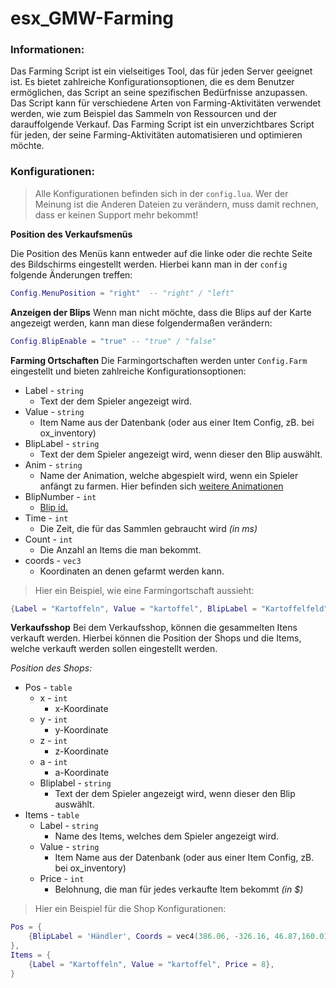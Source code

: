 # esx_GMW-Farming

### Informationen: 

Das Farming Script ist ein vielseitiges Tool, das für jeden Server geeignet ist. Es bietet zahlreiche Konfigurationsoptionen, die es dem Benutzer ermöglichen, das Script an seine spezifischen Bedürfnisse anzupassen. Das Script kann für verschiedene Arten von Farming-Aktivitäten verwendet werden, wie zum Beispiel das Sammeln von Ressourcen und der darauffolgende Verkauf. Das Farming Script ist ein unverzichtbares Script für jeden, der seine Farming-Aktivitäten automatisieren und optimieren möchte.

### Konfigurationen:

> Alle Konfigurationen befinden sich in der `config.lua`. Wer der Meinung ist die Anderen Dateien zu verändern, muss damit rechnen, dass er keinen Support mehr bekommt! 

**Position des Verkaufsmenüs**

Die Position des Menüs kann entweder auf die linke oder die rechte Seite des Bildschirms eingestellt werden. Hierbei kann man in der `config` folgende Änderungen treffen: 
```lua
Config.MenuPosition = "right"  -- "right" / "left"
```

**Anzeigen der Blips**
Wenn man nicht möchte, dass die Blips auf der Karte angezeigt werden, kann man diese folgendermaßen verändern: 
```lua
Config.BlipEnable = "true" -- "true" / "false"  
```

**Farming Ortschaften**
Die Farmingortschaften werden unter `Config.Farm` eingestellt und bieten zahlreiche Konfigurationsoptionen: 

- Label - `string`
    - Text der dem Spieler angezeigt wird. 
- Value - `string`
    - Item Name aus der Datenbank (oder aus einer Item Config, zB. bei ox_inventory)
- BlipLabel - `string`
    - Text der dem Spieler angezeigt wird, wenn dieser den Blip auswählt. 
- Anim - `string`
    - Name der Animation, welche abgespielt wird, wenn ein Spieler anfängt zu farmen. Hier befinden sich [weitere Animationen](https://pastebin.com/6mrYTdQv)
- BlipNumber - `int` 
    - [Blip id.](https://pastebin.com/6mrYTdQv)
- Time - `int` 
    - Die Zeit, die für das Sammlen gebraucht wird *(in ms)*
- Count - `int`
    - Die Anzahl an Items die man bekommt. 
- coords - `vec3`
    - Koordinaten an denen gefarmt werden kann. 

> Hier ein Beispiel, wie eine Farmingortschaft aussieht: 
```lua
{Label = "Kartoffeln", Value = "kartoffel", BlipLabel = "Kartoffelfeld", Anim = "world_human_gardener_plant", BlipNumber = 208, Time = 20000, Count = 5, coords = vector3(1956.4, 4797.42, 43.62)},
```

**Verkaufsshop**
Bei dem Verkaufsshop, können die gesammelten Itens verkauft werden. Hierbei können die Position der Shops und die Items, welche verkauft werden sollen eingestellt werden. 

*Position des Shops:*

- Pos - `table`
    - x - `int`
        - x-Koordinate
    - y - `int`
        - y-Koordinate
    - z - `int`
        - z-Koordinate
    - a - `int`
        - a-Koordinate
    - Bliplabel - `string`
        - Text der dem Spieler angezeigt wird, wenn dieser den Blip auswählt. 
- Items - `table`
    - Label - `string`
        - Name des Items, welches dem Spieler angezeigt wird. 
    - Value - `string`
        - Item Name aus der Datenbank (oder aus einer Item Config, zB. bei ox_inventory)
    - Price - `int`
        - Belohnung, die man für jedes verkaufte Item bekommt *(in $)*

> Hier ein Beispiel für die Shop Konfigurationen: 
```lua
Pos = {
    {BlipLabel = 'Händler', Coords = vec4(386.06, -326.16, 46.87,160.01)}, 
}, 
Items = {              
    {Label = "Kartoffeln", Value = "kartoffel", Price = 8},	
}
```


